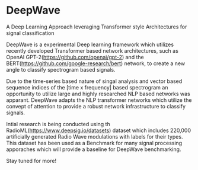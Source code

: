 # DeepWave
A Deep Learning Approach leveraging Transformer style Architectures for signal classification

DeepWave is a experimental Deep learning framework which utilizes recently developed Transformer based network architectures, such as OpenAI GPT-2(https://github.com/openai/gpt-2) and the BERT(https://github.com/google-research/bert) network, to create a new angle to classify spectrogram based signals. 

Due to the time-series based nature of singal analysis and vector based sequence indices of the [time x frequency] based spectrogram an opportunity to utilize large and highly researched NLP based networks was apparant. DeepWave adapts the NLP transformer networks which utilize the convept of attention to provide a robust network infrastructure to classify signals.

Intial research is being conducted using th RadioML(https://www.deepsig.io/datasets) dataset which includes 220,000 artificially generated Radio Wave modulations with labels for their types. This dataset has been used as a Benchmark for many signal processing apporaches which will provide a baseline for DeepWave benchmarking.

Stay tuned for more!
